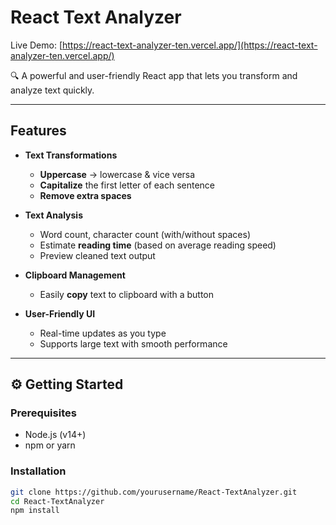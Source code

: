 # React Text Analyzer

Live Demo: [https://react-text-analyzer-ten.vercel.app/](https://react-text-analyzer-ten.vercel.app/)

🔍 A powerful and user-friendly React app that lets you transform and analyze text quickly.  

---

## Features

- **Text Transformations**  
  - **Uppercase** → lowercase & vice versa  
  - **Capitalize** the first letter of each sentence  
  - **Remove extra spaces**  

- **Text Analysis**  
  - Word count, character count (with/without spaces)  
  - Estimate **reading time** (based on average reading speed)  
  - Preview cleaned text output  

- **Clipboard Management**  
  - Easily **copy** text to clipboard with a button  

- **User-Friendly UI**  
  - Real-time updates as you type  
  - Supports large text with smooth performance  

---

## ⚙️ Getting Started

### Prerequisites

- Node.js (v14+)  
- npm or yarn  

### Installation

```bash
git clone https://github.com/yourusername/React-TextAnalyzer.git
cd React-TextAnalyzer
npm install
